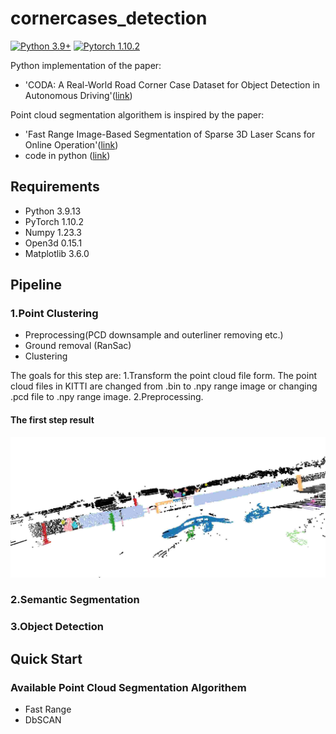 # cornercases_detection
[![Python 3.9+](https://img.shields.io/badge/python-3.9+-blue.svg)](https://www.python.org/downloads/release/python-390/)
[![Pytorch 1.10.2](https://img.shields.io/badge/pytorch-1.10.2-blue.svg)](https://pytorch.org/)

Python implementation of the paper:
- 'CODA: A Real-World Road Corner Case Dataset for Object Detection in Autonomous Driving'([link](https://arxiv.org/pdf/2203.07724.pdf))

Point cloud segmentation algorithem is inspired by the paper:
- 'Fast Range Image-Based Segmentation of Sparse 3D Laser Scans for Online Operation'([link](http://www.ipb.uni-bonn.de/pdfs/bogoslavskyi16iros.pdf))
- code in python ([link](https://github.com/Likarian/python-pointcloud-clustering))

## Requirements
- Python 3.9.13
- PyTorch 1.10.2
- Numpy 1.23.3 
- Open3d 0.15.1
- Matplotlib 3.6.0

## Pipeline
### 1.Point Clustering
- Preprocessing(PCD downsample and outerliner removing etc.)
- Ground removal (RanSac)
- Clustering

The goals for this step are:
1.Transform the point cloud file form. The point cloud files in KITTI are changed from .bin to .npy range image or changing .pcd file to .npy range image.
2.Preprocessing.

#### The first step result
![clustering illustration](doc/point_clustering.jpg)

### 2.Semantic Segmentation
### 3.Object Detection

## Quick Start
### Available Point Cloud Segmentation Algorithem
- Fast Range
- DbSCAN



